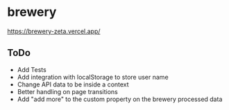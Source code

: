 # brewery
https://brewery-zeta.vercel.app/

## ToDo
- Add Tests
- Add integration with localStorage to store user name
- Change API data to be inside a context
- Better handling on page transitions
- Add "add more" to the custom property on the brewery processed data

